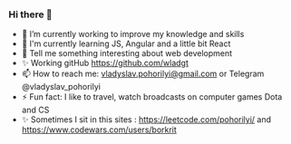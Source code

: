 ### Hi there 👋

<!--
**borkrit/borkrit** is a ✨ _special_ ✨ repository because its `README.md` (this file) appears on your GitHub profile.

Here are some ideas to get you started:
-->
- 🔭 I’m currently working to improve my knowledge and skills
- 🌱 I'm currently learning JS, Angular and a little bit React
- 💬 Tell me something interesting about web development
- ✨ Working gitHub  https://github.com/wladgt
- 📫 How to reach me: vladyslav.pohorilyi@gmail.com or Telegram @vladyslav_pohorilyi
- ⚡ Fun fact: I like to travel, watch broadcasts on computer games Dota and CS 
- ✨ Sometimes I sit in this sites : https://leetcode.com/pohorilyi/ and  https://www.codewars.com/users/borkrit
